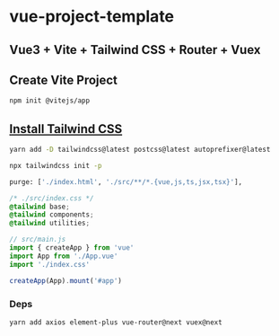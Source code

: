 # vue-project-template

## Vue3 + Vite + Tailwind CSS + Router + Vuex

## Create Vite Project

```sh
npm init @vitejs/app
```

## [Install Tailwind CSS](https://tailwindcss.com/docs/guides/vue-3-vite)

```sh
yarn add -D tailwindcss@latest postcss@latest autoprefixer@latest
```

```sh
npx tailwindcss init -p
```

```sh
purge: ['./index.html', './src/**/*.{vue,js,ts,jsx,tsx}'],
```

```css
/* ./src/index.css */
@tailwind base;
@tailwind components;
@tailwind utilities;
```

```js
// src/main.js
import { createApp } from 'vue'
import App from './App.vue'
import './index.css'

createApp(App).mount('#app')
```

### Deps

```sh
yarn add axios element-plus vue-router@next vuex@next
```
